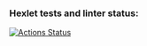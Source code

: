 ### Hexlet tests and linter status:
[![Actions Status](https://github.com/nbagr/frontend-project-12/actions/workflows/hexlet-check.yml/badge.svg)](https://github.com/nbagr/frontend-project-12/actions)